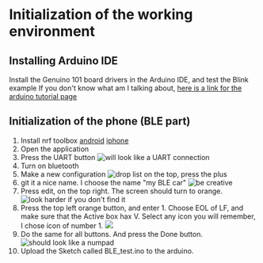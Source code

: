 # Initialization of the working environment

## Installing Arduino IDE

Install the Genuino 101 board drivers in the Arduino IDE, and test the Blink example
If you don't know what am I talking about, [here is a link for the arduino tutorial page](https://www.arduino.cc/en/Guide/Arduino101#toc2)

## Initialization of the phone (BLE part)

1. Install nrf toolbox [android](https://play.google.com/store/apps/details?id=no.nordicsemi.android.nrftoolbox&hl=en) [iphone](https://itunes.apple.com/us/app/nrf-toolbox/id820906058?mt=8)
1. Open the application
1. Press the UART button ![will look like a UART connection](./pictures/app1.png)
1. Turn on bluetooth
1. Make a new configuration ![drop list on the top, press the plus](./new-setup.png)
1. git it a nice name. I choose the name "my BLE car" ![be creative](./pictures/name-setup.png)
1. Press edit, on the top right. The screen should turn to orange. ![look harder if you don't find it](./pictures/edit-button.png)
1. Press the top left orange button, and enter 1. Choose EOL of LF, and make sure that the Active box hax V. Select any icon you will remember, I chose icon of number 1. ![ ](./pictures/init-button.png)
1. Do the same for all buttons. And press the Done button. ![should look like a numpad](./pictures/finished.png)
1. Upload the Sketch called BLE_test.ino to the arduino.